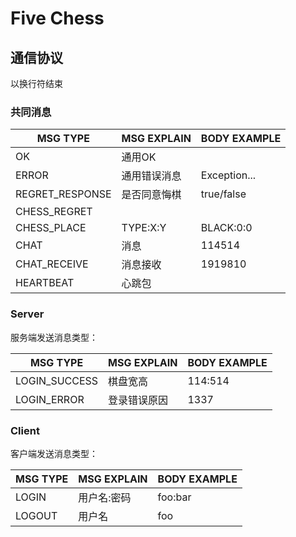 # Five Chess

## 通信协议

以换行符结束

### 共同消息

| MSG TYPE        | MSG EXPLAIN | BODY EXAMPLE |
|-----------------|-------------|--------------|
| OK              | 通用OK        |              |
| ERROR           | 通用错误消息      | Exception... |
| REGRET_RESPONSE | 是否同意悔棋      | true/false   |
| CHESS_REGRET    |             |              |
| CHESS_PLACE     | TYPE:X:Y    | BLACK:0:0    |
| CHAT            | 消息          | 114514       |
| CHAT_RECEIVE    | 消息接收        | 1919810      |
| HEARTBEAT       | 心跳包         |              |

### Server

服务端发送消息类型：

| MSG TYPE        | MSG EXPLAIN | BODY EXAMPLE |
|-----------------|-------------|--------------|
| LOGIN_SUCCESS   | 棋盘宽高        | 114:514      |
| LOGIN_ERROR     | 登录错误原因      | 1337         |


### Client

客户端发送消息类型：

| MSG TYPE        | MSG EXPLAIN | BODY EXAMPLE |
|-----------------|-------------|--------------|
| LOGIN           | 用户名:密码      | foo:bar      |
| LOGOUT          | 用户名         | foo          |
